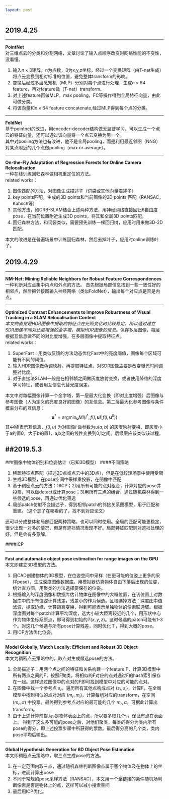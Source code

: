```yaml
---
layout: post
---
```

## 2019.4.25
-------
**PointNet**  
对三维点云的分类和分割网络，文章讨论了输入点顺序改变时网络性能的不变性，没看懂。
1. 输入$n\times3$矩阵，n为点数，3为x,y,z坐标，经过一个变换矩阵（由T-net生成）将点云变换到相对标准的位置，避免整体transform的影响。
2. 变换后经过多层感知机（MLP）分别对每个点进行处理，生成$n\times64$ feature，再对feature做（T-net）transform。
3. 对上述feature再做MLP，max pooling，FC等操作得到全局特征向量，由此可做分类。
4. 将该向量和$n\times64$ feature concatenate,经过MLP得到每个点的分类。

---
**FoldNet**  
基于pointnet的改进，用encoder-decoder结构做无监督学习，可以生成一个点云的特征向量，还可以通过该向量将一个点云变换为另一个。  
其中对pooling方法也有改进，他不是全局pooling，而是利用最近邻图（NNG）对某点附近的几个点做pooling（max or average）。

---
**On-the-Fly Adaptation of Regression Forests for Online Camera Relocalisation**  
一种在线训练回归森林做相机重定位的方法。  
related works：  
1. 图像匹配的方法，对图像生成描述子（词袋或其他向量描述子）  
2. key points匹配，生成的3D points和当前图像的2D points 匹配（RANSAC，Kabsch等）  
3. 其他方法，如ORB-SLAM结合上述两种方法，用神经网络直接回归6自由度pose，在当前位置附近生成3D points，将其和全局3D points匹配。  
4. 回归森林方法，和词袋类似，需要预先训练一棵回归树，应用时用来做3D-2D匹配。

本文的改进是在普遍场景中训练回归森林，然后去掉叶子，应用时online训练叶子。

## 2019.4.29
---
**NM-Net: Mining Reliable Neighbors for Robust Feature Correspondences**  
 一种判断对应点集中内点和外点的方法。 首先根据局部信息找到一些一致性好的相邻点，然后把邻接图输入神经网络（类似FoldNet），输出每个对应点是否是内点。

 ---
**Optimized Contrast Enhancements to Improve Robustness of Visual Tracking in a SLAM Relocalisation Context**  
<I>本文的直觉是HDR图像中提取的特征点在光照变化时比较稳定，所以通过建立SDR图像不同对比度增强的金字塔，模拟HDR图像的信息。</I>保存多层图像，每层根据互信息做不同的对比度增强，在多层图像中提取特征点。  
related works：
1. SuperFast：用类似反馈的方法动态优化Fast中的亮度阈值，图像每个区域可能有不同的阈值。
2. 输入HDR图像做色调映射，再提取特征点。对SDR图像主要是改变曝光时间调整对比度。
3. 对于直接法SLAM一般是在相邻帧之间做灰度放射变换，或者使用降维的深度学习特征，或者用互信息代替光度误差。  

本文中对每幅图像计算一个金字塔，第一层最大化变换（即对比度增强）后图像与参考图像（人为定义的亮度良好的图像）的互信息。第二层最大化参考图像与条件概率分布的互信息：
$$
\boldsymbol{u}^* = \mathop{\arg\min}_{\boldsymbol u} MI(I^{* }, f(I,\boldsymbol u)|f(I,\boldsymbol u^0))
$$
其中MI表示互信息，$f(I,u)$ 为对图像$I$ 做参数为$u(a,b)$ 的灰度映射变换，即灰度小于a的置0，大于b的置1，a,b之间的线性变换到0,1之间。后续层应该类似该过程。

##2019.5.3
---
###图像中物体识别和位姿估计（已知3D模型）
####不同策略
1. 稀疏特征点匹配（描述2D点或点云中的3D点），但是在低纹理场景中使用受限
2. 生成3D模型，在pose空间中采样重投影，在图像中匹配
3. 基于稠密点云的方法：1)ICP；2)用所有可能的点对组合，计算对应的pose并投票，可以做detect或计算pose；3)用所有三点的组合，通过随机森林得到一些候选的pose，再通过优化筛选
4. 局部patch仿射不变描述子，得到相邻patch的邻接关系图模型，用于匹配和重建。（这个忘了在哪看的了，找不到对应论文）

还可以分成整体和局部匹配两种策略，也可以同时使用。全局的匹配可能更稳定，很少出现一对多的情况，但是有遮挡情况表现不好。局部特征匹配则对遮挡处理的好，但是会有多意解。

####ICP


---
**Fast and automatic object pose estimation for range images on the GPU**  
本文即建立3D模型的方法。
1. 用CAD创建物体的3D模型，在位姿空间中采样（在更可能的位姿上更多的采样pose），生成深度图像数据库。用模拟器仿真物体自由下落后出现的位姿，统计直方图，用聚类的方法选择要保存的位姿。  
2. 根据输入的深度图像和数据库估计物体在图像中的大概位置，在该位置上对数据库中的所有位姿计算残差，残差小的作为候选。区域选择方法：深度图中值滤波，提取边缘，计算距离变换，得到可能表示单独物体的像素联通域。根据深度图对每个patch计算平均深度，选大小较大距离较近的几个，用形状中心作为物体坐标系原点，即可得到初始的$T(x,y,z)$。这时候选的patch可能有1-3个。对这几个候选与所有pose计算残差，同时优化Ｔ，得到大概的pose。
3. 用ICP方法优化位姿。

---
**Model Globally, Match Locally: Efficient and Robust 3D Object Recognition**   
本文为稠密点云策略中的，取点对生成候选pose的方法。
1. 全局描述子：用两个点之间的特征和关系构建一个feature F，计算3D模型中所有两点之间的F，按照F聚类，将相似的F对应的点对通过F的hash索引保存在一起。这样通过图像中的点对的F即可找到模型中对应的可能的点对。
2. 在图像中找一个参考点 $s_r$，遍历所有其他点构成点对 $(s_r,s_i)$，计算F，在全局模型中找到相似的点对对应 $(m_r,m_i)$，计算每组对应的transform，在空间 $(m_r,\alpha)$ 中投票。最终得到参考点对应的最可能的几个 $m_r,\alpha$，可据此计算出transform。
3. 由于上述计算前提为s是物体表面上的点，所以要多取几个s，保证有点在表面上。 得到了这么多可能的pose之后，对他们聚类，每类的得分为类内所有pose的得分，即上述投票步骤中所获得的票数。最后得分高的几个类，类内pose平均后输出。

---
**Global Hypothesis Generation for 6D Object Pose Estimation**  
本文即稠密点云策略中，取三点生成pose的方法。  
1. 在一定范围内取三点，通过随机森林判断图像点属于哪个物体及在物体上的坐标，进而计算出pose
2. 不同于常规的pose采样方法（RANSAC），本文用一个全链接的条件随机场判断像素是否是物体上的点，这样可以减小搜索空间
3. 最后用ICP优化。
